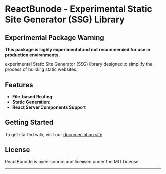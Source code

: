 # ReactBunode - Experimental Static Site Generator (SSG) Library

## Experimental Package Warning

**This package is highly experimental and not recommended for use in production environments.**

experimental Static Site Generator (SSG) library designed to simplify the process of building static websites.

## Features

- **File-based Routing**:
- **Static Generation**:
- **React Server Components Support**

## Getting Started

To get started with, visit our [documentation site](https://reactbunode.pages.dev/docs/#get-started)

## License

ReactBunode is open-source and licensed under the MIT License.

---

